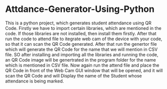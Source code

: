 # Attdance-Generator-Using-Python

This is a python project, which generates student attendance using QR Code. Firstly we have to import certain libraries, which are mentioned in the code. If those libraries are not installed, then install them firstly. After that run the code to attend file to itegrate web cam of the device with your code, so that it can scan the QR Code generated. After that run the genertor file which will generate the QR Code for the name that we will mention in CSV file. SO after installing and importing all the libraries and running the code, an QR Code image will be genertrated in the program folder for the name which is mentioned in CSV file. Now again run the attend file and place the QR Code in front of the Web Cam GUI window that will be opened, and it will scan the QR Code and will Display the name of the Student whose attendance is being marked.
